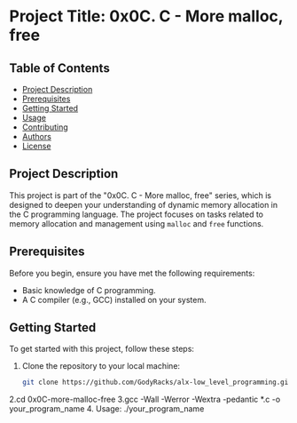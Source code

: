 # Project Title: 0x0C. C - More malloc, free

## Table of Contents
- [Project Description](#project-description)
- [Prerequisites](#prerequisites)
- [Getting Started](#getting-started)
- [Usage](#usage)
- [Contributing](#contributing)
- [Authors](#authors)
- [License](#license)

## Project Description

This project is part of the "0x0C. C - More malloc, free" series, which is designed to deepen your understanding of dynamic memory allocation in the C programming language. The project focuses on tasks related to memory allocation and management using `malloc` and `free` functions.

## Prerequisites

Before you begin, ensure you have met the following requirements:

- Basic knowledge of C programming.
- A C compiler (e.g., GCC) installed on your system.

## Getting Started

To get started with this project, follow these steps:

1. Clone the repository to your local machine:

   ```bash
   git clone https://github.com/GodyRacks/alx-low_level_programming.git
2.cd 0x0C-more-malloc-free
3.gcc -Wall -Werror -Wextra -pedantic *.c -o your_program_name
4. Usage:
./your_program_name

   
